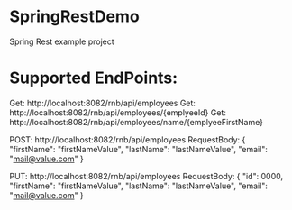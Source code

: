 # SpringRestDemo
Spring Rest example project

# Supported EndPoints:
Get: http://localhost:8082/rnb/api/employees
Get: http://localhost:8082/rnb/api/employees/{emplyeeId}
Get: http://localhost:8082/rnb/api/employees/name/{emplyeeFirstName}

POST: http://localhost:8082/rnb/api/employees
RequestBody:
{
  "firstName": "firstNameValue",
  "lastName": "lastNameValue",
  "email": "mail@value.com"
}

PUT: http://localhost:8082/rnb/api/employees
RequestBody:
{
   "id": 0000,
  "firstName": "firstNameValue",
  "lastName": "lastNameValue",
  "email": "mail@value.com"
}

